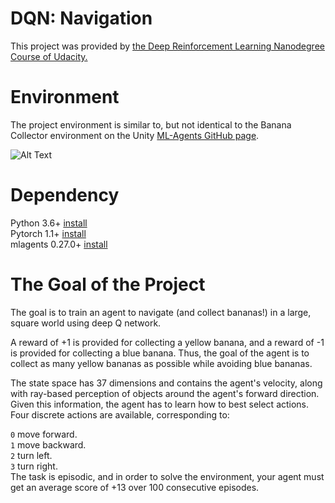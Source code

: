 # DQN: Navigation
This project was provided by [the Deep Reinforcement Learning Nanodegree Course of Udacity.](https://www.udacity.com/course/deep-reinforcement-learning-nanodegree--nd893)

# Environment
The project environment is similar to, but not identical to the Banana Collector environment on the Unity [ML-Agents GitHub page](https://github.com/Unity-Technologies/ml-agents/blob/main/docs/Learning-Environment-Examples.md#banana-collector).

![Alt Text](https://video.udacity-data.com/topher/2018/June/5b1ab4b0_banana/banana.gif)

# Dependency
Python 3.6+ [install](https://www.python.org/downloads/) <br/> 
Pytorch 1.1+ [install](https://pytorch.org/get-started/locally/) <br/>
mlagents 0.27.0+ [install](https://pypi.org/project/mlagents/)<br/>

# The Goal of the Project
The goal is to train an agent to navigate (and collect bananas!) in a large, square world using deep Q network. 

A reward of +1 is provided for collecting a yellow banana, and a reward of -1 is provided for collecting a blue banana. Thus, the goal of the agent is to collect as many yellow bananas as possible while avoiding blue bananas.

The state space has 37 dimensions and contains the agent's velocity, along with ray-based perception of objects around the agent's forward direction. Given this information, the agent has to learn how to best select actions. Four discrete actions are available, corresponding to:

``0`` move forward.<br/>
``1`` move backward.<br/>
``2`` turn left.<br/>
``3`` turn right.<br/>
The task is episodic, and in order to solve the environment, your agent must get an average score of +13 over 100 consecutive episodes.

